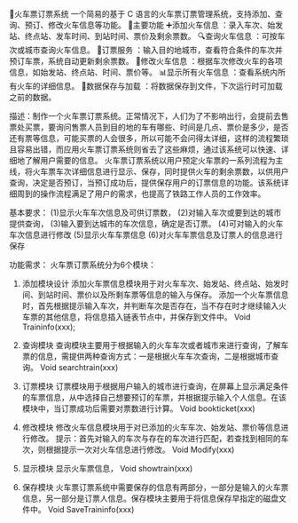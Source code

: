 🚂火车票订票系统
一个简易的基于 C 语言的火车票订票管理系统，支持添加、查询、预订、修改火车信息等功能。
🎯主要功能
➕添加火车信息 ：录入车次、始发站、终点站、发车时间、到站时间、票价及剩余票数。
🔍查询火车信息 ：可按车次或城市查询火车信息。
🎫订票服务 ：输入目的地城市，查看符合条件的车次并预订车票，系统自动更新剩余票数。
📝修改火车信息 ：根据车次修改火车的各项信息，如始发站、终点站、时间、票价等。
📊显示所有火车信息 ：查看系统内所有火车的详细信息。
💾数据保存与加载 ：将数据保存到文件，下次运行时可加载之前的数据。

描述：制作一个火车票订票系统。正常情况下，人们为了不影响出行，会提前去售票处买票，要询问售票人员到目的地的车有哪些、时间是几点、票价是多少，是否还有票等信息，可能买票的人会很多，所以可能不会问得太详细，这样的流程繁琐且容易出错，而应用火车票订票系统则省去了这些麻烦，通过该系统可以快速、详细地了解用户需要的信息。
    火车票订票系统以用户预定火车票的一系列流程为主线，将火车票车次详细信息进行显示、保存，同时提供火车的剩余票数，以供用户查询，决定是否预订，当预订成功后，提供保存用户的订票信息的功能。该系统详细周到的操作流程满足了用户的需求，也提高了铁路工作人员的工作效率。

基本要求：
(1)显示火车车次信息及可供订票数，
(2)对输入车次或要到达的城市提供查询，
(3)输入要到达城市的车次信息，确定是否订票。
(4)可对输入的火车车次信息进行修改
(5)显示火车车票信息
(6)对火车车票信息及订票人的信息进行保存

功能需求：
火车票订票系统分为6个模块：
 
1.	添加模块设计
添加火车票信息模块用于对火车车次、始发站、终点站、始发时间、到站时间、票价以及所剩车票等信息的输入与保存。
添加一个火车票信息时，首先根据提示输入车次，并判断车次是否存在，当不存在时才继续输入火车票的其他信息，将信息插入链表节点中，并保存到文件中。
 Void Traininfo(xxx);

2.	查询模块
查询模块主要用于根据输入的火车车次或者城市来进行查询，了解车票的信息，需提供两种查询方式：一是根据火车车次查询，二是根据城市查询。
Void searchtrain(xxx)

3.	订票模块
订票模块用于根据用户输入的城市进行查询，在屏幕上显示满足条件的车票信息，从中选择自己想要预订的车票，并根据提示输入个人信息。在该模块中，当订票成功后需要对票数进行计算。
   Void bookticket(xxx)
  	
5.	修改模块
修改火车信息模块用于对已添加的火车车次、始发站、票价等信息进行修改。
提示：首先对输入的车次与存在的车次进行匹配，若查找到相同的车次，则根据提示一次对火车信息进行修改。
Void Modify(xxx)

7.	显示模块
显示火车票信息，
Void showtrain(xxx)

8.	 保存模块
火车票订票系统中需要保存的信息有两部分，一部分是输入的火车票信息，另一部分是订票人信息。保存模块主要用于将信息保存早指定的磁盘文件中。
Void SaveTraininfo(xxx)

